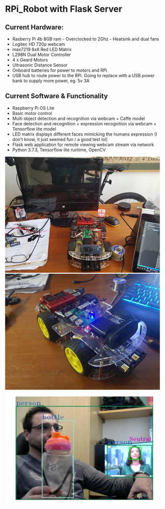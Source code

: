 # RPi_Robot with Flask Server #

## Current Hardware: ##
* Rasberry Pi 4b 8GB ram - Overclocked to 2Ghz - Heatsink and dual fans
* Logitec HD 720p webcam
* max7219 8x8 Red LED Matrix
* L298N Dual Motor Controller
* 4 x Geard Motors
* Ultrasonic Distance Sensor
* Onboard batteries for power to motors and RPi
* USB hub to route power to the RPi. Going to replace with a USB power bank to supply more power, eg. 5v 3A

## Current Software & Functionality ##
* Raspberry Pi OS Lite
* Basic motor control
* Multi object detection and recognition via webcam + Caffe model
* Face detection and recognition + expression recognition via webcam + Tensorflow lite model
* LED matrix displays different faces mimicking the humans expression (I don't know, it just seemed fun / a good test lol)
* Flask web application for remote viewing webcam stream via network
* Python 3.7.3, Tensorflow lite runtime, OpenCV

![Robo](https://github.com/systemvaz/RPi_Robot/blob/master/Robot/lib/img/robo.jpg)
![Robo](https://github.com/systemvaz/RPi_Robot/blob/master/Robot/lib/img/robo2.jpg)
![Robo](https://github.com/systemvaz/RPi_Robot/blob/master/Robot/lib/img/vision-test.jpg)
